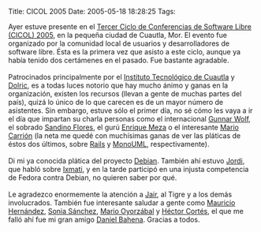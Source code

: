 Title: CICOL 2005
Date: 2005-05-18 18:28:25
Tags: 

Ayer estuve presente en el <a href="http://cicol.org.mx" target="_blank">Tercer Ciclo de Conferencias de Software Libre (CICOL) 2005</a>,
en la pequeña ciudad de Cuautla, Mor. El evento fue organizado por la
comunidad local de usuarios y desarrolladores de software libre. Ésta
es la primera vez que asisto a este ciclo, aunque ya había tenido dos
certámenes en el pasado. Fue bastante agradable.<br/><br/>
Patrocinados principalmente por el <a href="http://itcuautla.edu.mx" target="_blank">Instituto Tecnológico de Cuautla</a> y <a href="http://dolric.com" target="_blank">Dolric</a>,
es a todas luces notorio que hay mucho ánimo y ganas en la
organización, existen los recursos (llevan a gente de muchas partes del
país), quizá lo único de lo que carecen es de un mayor número de
asistentes. Sin embargo, estuve sólo el primer día, no sé cómo les vaya
a ir el día que impartan su charla personas como el internacional <a href="http://www.gwolf.org" target="_blank">Gunnar Wolf</a>, el sobrado <a href="http://primates.ximian.com/~sandino" target="_blank">Sandino Flores</a>, el gurú <a href="http://don-manolo.red-libre.org" target="_blank">Enrique Meza</a> o el interesante <a href="http://marioc.blogspot.com" target="_blank">Mario Carrión</a> (la neta me quedé con muchísimas ganas de ver las pláticas de éstos dos últimos, sobre <a href="http://www.rubyonrails.org" target="_blank">Rails</a> y <a href="http://monouml.org" target="_blank">MonoUML</a>, respectivamente).<br/><br/>
Di mi ya conocida plática del proyecto <a href="http://www.debian.org" target="_blank">Debian</a>. También ahí estuvo <a href="http://www.jordi.net" target="_blank">Jordi</a>, que habló sobre <a href="http://ixmati.cdi.gob.mx" target="_blank">Ixmati</a>, y en la tarde participó en una injusta competencia de Fedora contra Debian, no quieren saber por qué.<br/><br/>
Le agradezco enormemente la atención a <a href="http://jyr.freesuperhost.com/" target="_blank">Jair</a>, al Tigre y a los demás involucrados. También fue interesante saludar a gente como <a href="http://djmaucom.blogspot.com" target="_blank">Mauricio Hernández</a>, <a href="http://sonny_taz.blogspot.com" target="_blank">Sonia Sánchez</a>, <a href="http://www.tuxsoul.com" target="_blank">Mario Oyorzábal</a> y <a href="http://xml.cie.unam.mx/~hdcg" target="_blank">Héctor Cortés</a>, el que me falló ahí fue mi gran amigo <a href="http://kwame.informatux.net" target="_blank">Daniel Bahena</a>. Gracias a todos.<br/><br/><br/><br/>
